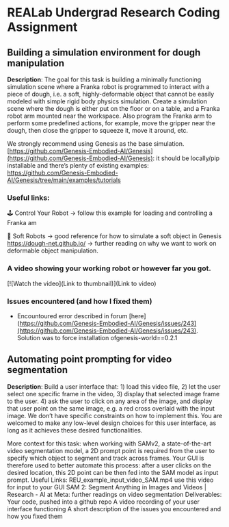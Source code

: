 # REALab Undergrad Research Coding Assignment

## Building a simulation environment for dough manipulation
**Description**: 
The goal for this task is building a minimally functioning simulation scene where a Franka robot is programmed to interact with a piece of dough, i.e. a soft, highly-deformable object that cannot be easily modeled with simple rigid body physics simulation. Create a simulation scene where the dough is either put on the floor or on a table, and a Franka robot arm mounted near the workspace. Also program the Franka arm to perform some predefined actions, for example, move the gripper near the dough, then close the gripper to squeeze it, move it around, etc. 

We strongly recommend using Genesis as the base simulation.  [https://github.com/Genesis-Embodied-AI/Genesis](https://github.com/Genesis-Embodied-AI/Genesis): it should be locally/pip installable and there’s plenty of existing examples: https://github.com/Genesis-Embodied-AI/Genesis/tree/main/examples/tutorials    
### Useful links:
🕹️ Control Your Robot -> follow this example for loading and controlling a Franka am

🐛 Soft Robots -> good reference for how to simulate a soft object in Genesis
https://dough-net.github.io/  -> further reading on why we want to work on deformable object manipulation.

### A video showing your working robot or however far you got.
[![Watch the video](Link to thumbnail)](Link to video)

### Issues encountered (and how I fixed them)
- Encountoured error described in forum [here](https://github.com/Genesis-Embodied-AI/Genesis/issues/243](https://github.com/Genesis-Embodied-AI/Genesis/issues/243).  Solution was to force installation ofgenesis-world==0.2.1


## Automating point prompting for video segmentation 
**Description**: 
Build a user interface that: 1) load this video file, 2) let the user select one specific frame in the video, 3) display that selected image frame to the user. 4) ask the user to click on any area of the image, and display that user point on the same image, e.g. a red cross overlaid with the input image. We don’t have specific constraints on how to implement this. You are welcomed to make any low-level design choices for this user interface, as long as it achieves these desired functionalities.

More context for this task: when working with SAMv2, a state-of-the-art video segmentation model, a 2D prompt point is required from the user to specify which object to segment and track across frames. Your GUI is therefore used to better automate this process: after a user clicks on the desired location, this 2D point can be then fed into the SAM model as input prompt.
Useful Links:
REU_example_input_video_SAM.mp4 use this video for input to your GUI 
SAM 2: Segment Anything in Images and Videos | Research - AI at Meta: further readings on video segmentation
Deliverables:
Your code, pushed into a github repo 
A video recording of your user interface functioning 
A short description of the issues you encountered and how you fixed them

